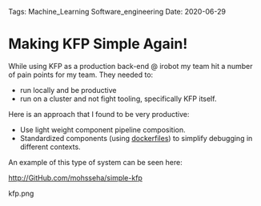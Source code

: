 Tags:	Machine_Learning
	    Software_engineering
Date: 2020-06-29

# Making KFP Simple Again! 

While using KFP as a production back-end @ irobot my team hit a number of pain points for my team. They needed to: 

- run locally and be productive
- run on a cluster and not fight tooling, specifically KFP itself.  

Here is an approach that I found to be very productive: 

- Use light weight component pipeline composition.
- Standardized components (using [dockerfiles](http://www.docker.com)) to simplify debugging in different contexts.

An example of this type of system can be seen here:

http://GitHub.com/mohsseha/simple-kfp 

kfp.png

